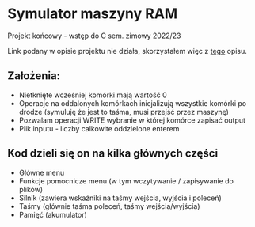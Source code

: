 # Symulator maszyny RAM

Projekt końcowy - wstęp do C sem. zimowy 2022/23

Link podany w opisie projektu nie działa, skorzystałem więc z [tego](http://www.math.uni.wroc.pl/~msliw/RAMopis.pdf) opisu.

## Założenia:
- Nietknięte wcześniej komórki mają wartość 0
- Operacje na oddalonych komórkach inicjalizują wszystkie komórki po drodze (symuluję że jest to taśma, musi przejść przez maszynę)
- Pozwalam operacji WRITE wybranie w której komórce zapisać output
- Plik inputu - liczby calkowite oddzielone enterem

## Kod dzieli się on na kilka głównych części
- Główne menu
- Funkcje pomocnicze menu (w tym wczytywanie / zapisywanie do plików)
- Silnik (zawiera wskaźniki na taśmy wejścia, wyjścia i poleceń)
- Taśmy (głównie taśma poleceń, taśmy wejścia/wyjścia)
- Pamięć (akumulator)
